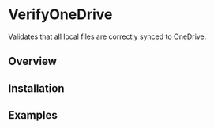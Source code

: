 # VerifyOneDrive

Validates that all local files are correctly synced to OneDrive.

## Overview

## Installation

## Examples

